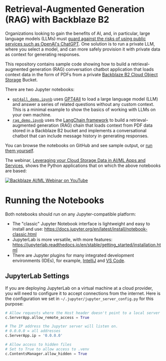 # Retrieval-Augmented Generation (RAG) with Backblaze B2

Organizations looking to gain the benefits of AI, and, in particular, large language models (LLMs) must [guard against the risks of using public services such as OpenAI's ChatGPT](https://www.forbes.com/sites/kateoflahertyuk/2024/05/17/chatgpt-4o-is-wildly-capable-but-it-could-be-a-privacy-nightmare/). One solution is to run a private LLM, where you select a model, and can more safely provision it with private data as context for generating responses.   

This repository contains sample code showing how to build a retrieval-augmented generation (RAG) conversation chatbot application that loads context data in the form of PDFs from a private [Backblaze B2 Cloud Object Storage](https://www.backblaze.com/cloud-storage) Bucket.

There are two Jupyter notebooks:

* [`gpt4all_demo.ipynb`](gpt4all_demo.ipynb) uses [GPT4All](https://www.nomic.ai/gpt4all) to load a large language model (LLM) and answer a series of related questions without any custom context. This is a minimal example to show the basics of working with LLMs on your own machine.
* [`rag_demo.ipynb`](rag_demo.ipynb) uses the [LangChain framework](https://github.com/langchain-ai/langchain) to build a retrieval-augmented generation (RAG) chain that loads context from PDF data stored in a Backblaze B2 bucket and implements a conversational chatbot that can include message history in generating responses.

You can browse the notebooks on GitHub and see sample output, or [run them yourself](#running-the-notebooks).

The webinar, [Leveraging your Cloud Storage Data in AI/ML Apps and Services](https://www.youtube.com/watch?v=WpOl1Y8IWhw), shows the Python applications that on which the above notebooks are based:

[![Backblaze AI/ML Webinar on YouTube](https://github.com/user-attachments/assets/b87b22d0-aa63-469d-8276-b1d3d0a466e6)](https://www.youtube.com/watch?v=WpOl1Y8IWhw)

# Running the Notebooks

Both notebooks should run on any Jupyter-compatible platform:

* The "classic" Jupyter Notebook interface is lightweight and easy to install and use: https://docs.jupyter.org/en/latest/install/notebook-classic.html
* JupyterLab is more versatile, with more features: https://jupyterlab.readthedocs.io/en/stable/getting_started/installation.html
* There are Jupyter plugins for many integrated development environments (IDEs), for example, [IntelliJ](https://plugins.jetbrains.com/plugin/22814-jupyter) and [VS Code](https://marketplace.visualstudio.com/items?itemName=ms-toolsai.jupyter).

## JupyterLab Settings

If you are deploying JupyterLab on a virtual machine at a cloud provider, you will need to configure it to accept connections from the internet. Here is the configuration we set in `~/.jupyter/jupyter_server_config.py` for this purpose:

```python
# Allow requests where the Host header doesn't point to a local server
c.ServerApp.allow_remote_access = True

# The IP address the Jupyter server will listen on.
# 0.0.0.0 = all addresses
c.ServerApp.ip = '0.0.0.0'

# Allow access to hidden files
# Set to True to allow access to .venv
c.ContentsManager.allow_hidden = True
```
